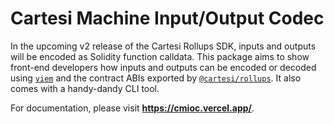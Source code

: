# Cartesi Machine Input/Output Codec

In the upcoming v2 release of the Cartesi Rollups SDK, inputs and outputs will be encoded as Solidity function calldata.
This package aims to show front-end developers how inputs and outputs can be encoded or decoded using [`viem`](https://viem.sh/) and the contract ABIs exported by [`@cartesi/rollups`](https://www.npmjs.com/package/@cartesi/rollups).
It also comes with a handy-dandy CLI tool.

For documentation, please visit **https://cmioc.vercel.app/**.
